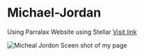 # Michael-Jordan
Using Parralax Website using Stellar
[Visit link](http://katie1212.github.io/Michael-Jordan/)

![Micheal Jordon Sceen shot of my page](https://farm1.staticflickr.com/553/19393525574_095252781c_c.jpg)
